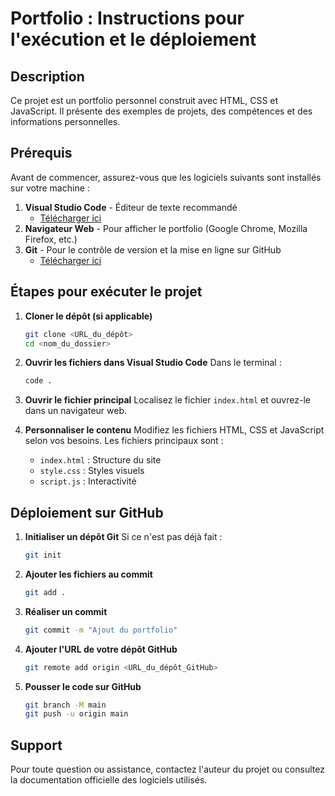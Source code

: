 # Portfolio : Instructions pour l'exécution et le déploiement

## Description
Ce projet est un portfolio personnel construit avec HTML, CSS et JavaScript. Il présente des exemples de projets, des compétences et des informations personnelles.

## Prérequis
Avant de commencer, assurez-vous que les logiciels suivants sont installés sur votre machine :

1. **Visual Studio Code** - Éditeur de texte recommandé
   - [Télécharger ici](https://code.visualstudio.com/)
2. **Navigateur Web** - Pour afficher le portfolio (Google Chrome, Mozilla Firefox, etc.)
3. **Git** - Pour le contrôle de version et la mise en ligne sur GitHub
   - [Télécharger ici](https://git-scm.com/)

## Étapes pour exécuter le projet

1. **Cloner le dépôt (si applicable)**
   ```bash
   git clone <URL_du_dépôt>
   cd <nom_du_dossier>
   ```

2. **Ouvrir les fichiers dans Visual Studio Code**
   Dans le terminal :
   ```bash
   code .
   ```

3. **Ouvrir le fichier principal**
   Localisez le fichier `index.html` et ouvrez-le dans un navigateur web.

4. **Personnaliser le contenu**
   Modifiez les fichiers HTML, CSS et JavaScript selon vos besoins. Les fichiers principaux sont :
   - `index.html` : Structure du site
   - `style.css` : Styles visuels
   - `script.js` : Interactivité

## Déploiement sur GitHub

1. **Initialiser un dépôt Git**
   Si ce n'est pas déjà fait :
   ```bash
   git init
   ```

2. **Ajouter les fichiers au commit**
   ```bash
   git add .
   ```

3. **Réaliser un commit**
   ```bash
   git commit -m "Ajout du portfolio"
   ```

4. **Ajouter l'URL de votre dépôt GitHub**
   ```bash
   git remote add origin <URL_du_dépôt_GitHub>
   ```

5. **Pousser le code sur GitHub**
   ```bash
   git branch -M main
   git push -u origin main
   ```


## Support
Pour toute question ou assistance, contactez l'auteur du projet ou consultez la documentation officielle des logiciels utilisés.
